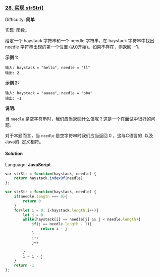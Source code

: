 ### [28\. 实现 strStr()](https://leetcode-cn.com/problems/implement-strstr/)

Difficulty: **简单**


实现  函数。

给定一个 haystack 字符串和一个 needle 字符串，在 haystack 字符串中找出 needle 字符串出现的第一个位置 (从0开始)。如果不存在，则返回  **-1**。

**示例 1:**

```
输入: haystack = "hello", needle = "ll"
输出: 2
```

**示例 2:**

```
输入: haystack = "aaaaa", needle = "bba"
输出: -1
```

**说明:**

当 `needle` 是空字符串时，我们应当返回什么值呢？这是一个在面试中很好的问题。

对于本题而言，当 `needle` 是空字符串时我们应当返回 0 。这与C语言的  以及 Java的  定义相符。


#### Solution

Language: **JavaScript**

```javascript
​var strStr = function(haystack, needle) {
    return haystack.indexOf(needle)
};
```


```js
var strStr = function(haystack, needle) {
    if(needle.length === 0){
        return 0
    }
    for(let i = 0; i<haystack.length;i++){
        let j = 0
        while(haystack[i] == needle[j] && j < needle.length){
            if(j == needle.length - 1){
                return i - j
            }
            i++
            j++

        }
        i = i - j
    }
    return -1
};
```
